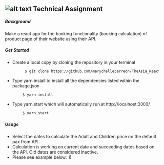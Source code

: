 ## ![alt text](https://www.theasia.com/en/images/favicon.ico "The Asia") Technical Assignment

##### Background
Make a react app for the booking functionality (booking calculation) of product page of their website using their API.

##### Get Started
- Create a local copy by cloning the repository in your terminal
 ```sh
          $ git clone https://github.com/marychellecarreon/TheAsia_ReactBookform.git
 ```

 - Type yarn install to install all the dependencies listed within the package.json
 ```sh
         $ yarn install
```

- Type yarn start which will automatically run at http://localhost:3000/
```sh
        $ yarn start
```

##### Usage
- Select the dates to calculate the Adult and Children price on the default pax from API.
- Calculation is working on current date and succeeding dates based on the API. Old dates are considered inactive.
- Please see example below:
  1) 
